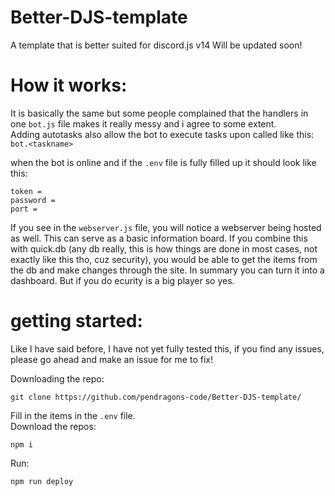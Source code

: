 # Better-DJS-template
A template that is better suited for discord.js v14
Will be updated soon!
     


# How it works: 
It is basically the same but some people complained that the handlers in one `bot.js` file makes it really messy and i agree to some extent.      
Adding autotasks also allow the bot to execute tasks upon called like this: `bot.<taskname>`       
    
when the bot is online and if the `.env` file is fully filled up it should look like this:        
```
token = 
password =
port =
```

If you see in the `webserver.js` file, you will notice a webserver being hosted as well. This can serve as a basic information board.
If you combine this with quick.db (any db really, this is how things are done in most cases, not exactly like this tho, cuz security), you would be able to get the items from the db and make changes through the site. In summary you can turn it into a dashboard. But if you do ecurity is a big player so yes.


# getting started:
Like I have said before, I have not yet fully tested this, if you find any issues, please go ahead and make an issue for me to fix!       

Downloading the repo:
```
git clone https://github.com/pendragons-code/Better-DJS-template/
```

Fill in the items in the `.env` file.           
Download the repos:
```
npm i
```

Run:
```
npm run deploy
```
